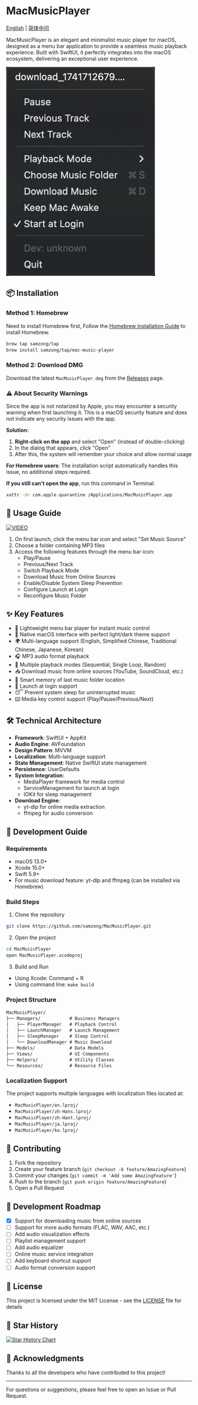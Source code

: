 # MacMusicPlayer

[English](README.md) | [简体中问](README_zh.md)

MacMusicPlayer is an elegant and minimalist music player for macOS, designed as a menu bar application to provide a seamless music playback experience. Built with SwiftUI, it perfectly integrates into the macOS ecosystem, delivering an exceptional user experience.

![Application Screenshot](image.png)

## 📦 Installation

### Method 1: Homebrew

Need to install Homebrew first, Follow the [Homebrew Installation Guide](https://brew.sh/) to install Homebrew.

```bash
brew tap samzong/tap
brew install samzong/tap/mac-music-player
```

### Method 2: Download DMG

Download the latest `MacMusicPlayer.dmg` from the [Releases](https://github.com/samzong/MacMusicPlayer/releases) page.

### ⚠️ About Security Warnings

Since the app is not notarized by Apple, you may encounter a security warning when first launching it. This is a macOS security feature and does not indicate any security issues with the app.

**Solution:**

1. **Right-click on the app** and select "Open" (instead of double-clicking)
2. In the dialog that appears, click "Open"
3. After this, the system will remember your choice and allow normal usage

**For Homebrew users**: The installation script automatically handles this issue, no additional steps required.

**If you still can't open the app**, run this command in Terminal:
```bash
xattr -dr com.apple.quarantine /Applications/MacMusicPlayer.app
```

## 🚀 Usage Guide

[![VIDEO](https://img.youtube.com/vi/fzz35W4FNkw/0.jpg)](https://www.youtube.com/watch?v=fzz35W4FNkw)

1. On first launch, click the menu bar icon and select "Set Music Source"
2. Choose a folder containing MP3 files
3. Access the following features through the menu bar icon:
   - Play/Pause
   - Previous/Next Track
   - Switch Playback Mode
   - Download Music from Online Sources
   - Enable/Disable System Sleep Prevention
   - Configure Launch at Login
   - Reconfigure Music Folder

## ✨ Key Features

- 🎵 Lightweight menu bar player for instant music control
- 🎨 Native macOS interface with perfect light/dark theme support
- 🌍 Multi-language support (English, Simplified Chinese, Traditional Chinese, Japanese, Korean)
- 🎧 MP3 audio format playback
- 🔄 Multiple playback modes (Sequential, Single Loop, Random)
- 📥 Download music from online sources (YouTube, SoundCloud, etc.)
- 💾 Smart memory of last music folder location
- 🚀 Launch at login support
- 😴 Prevent system sleep for uninterrupted music
- ⌨️ Media key control support (Play/Pause/Previous/Next)

## 🛠 Technical Architecture

- **Framework**: SwiftUI + AppKit
- **Audio Engine**: AVFoundation
- **Design Pattern**: MVVM
- **Localization**: Multi-language support
- **State Management**: Native SwiftUI state management
- **Persistence**: UserDefaults
- **System Integration**: 
  - MediaPlayer framework for media control
  - ServiceManagement for launch at login
  - IOKit for sleep management
- **Download Engine**:
  - yt-dlp for online media extraction
  - ffmpeg for audio conversion

## 🔨 Development Guide

### Requirements

- macOS 13.0+
- Xcode 15.0+
- Swift 5.9+
- For music download feature: yt-dlp and ffmpeg (can be installed via Homebrew)

### Build Steps

1. Clone the repository
```bash
git clone https://github.com/samzong/MacMusicPlayer.git
```

2. Open the project
```bash
cd MacMusicPlayer
open MacMusicPlayer.xcodeproj
```

3. Build and Run
- Using Xcode: Command + R
- Using command line: `make build`

### Project Structure

```
MacMusicPlayer/
├── Managers/           # Business Managers
│   ├── PlayerManager   # Playback Control
│   ├── LaunchManager   # Launch Management
│   ├── SleepManager    # Sleep Control
│   └── DownloadManager # Music Download
├── Models/             # Data Models
├── Views/              # UI Components
├── Helpers/            # Utility Classes
└── Resources/          # Resource Files
```

### Localization Support

The project supports multiple languages with localization files located at:
- `MacMusicPlayer/en.lproj/`
- `MacMusicPlayer/zh-Hans.lproj/`
- `MacMusicPlayer/zh-Hant.lproj/`
- `MacMusicPlayer/ja.lproj/`
- `MacMusicPlayer/ko.lproj/`

## 🤝 Contributing

1. Fork the repository
2. Create your feature branch (`git checkout -b feature/AmazingFeature`)
3. Commit your changes (`git commit -m 'Add some AmazingFeature'`)
4. Push to the branch (`git push origin feature/AmazingFeature`)
5. Open a Pull Request

## 📝 Development Roadmap

- [x] Support for downloading music from online sources
- [ ] Support for more audio formats (FLAC, WAV, AAC, etc.)
- [ ] Add audio visualization effects
- [ ] Playlist management support
- [ ] Add audio equalizer
- [ ] Online music service integration
- [ ] Add keyboard shortcut support
- [ ] Audio format conversion support

## 📄 License

This project is licensed under the MIT License - see the [LICENSE](LICENSE) file for details

## 🌟 Star History

[![Star History Chart](https://api.star-history.com/svg?repos=samzong/macmusicplayer&type=Timeline)](https://star-history.com/#samzong/macmusicplayer&Timeline)

## 🙏 Acknowledgments

Thanks to all the developers who have contributed to this project!

---

For questions or suggestions, please feel free to open an Issue or Pull Request.
